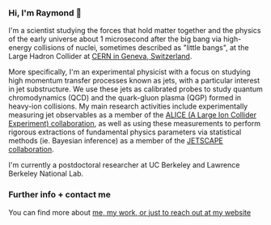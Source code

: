### Hi, I'm Raymond 👋

I'm a scientist studying the forces that hold matter together and the physics of the early universe about 1 microsecond after the big bang via high-energy collisions of nuclei, sometimes described as "little bangs", at the Large Hadron Collider at [CERN in Geneva, Switzerland](https://home.cern/).

More specifically, I'm an experimental physicist with a focus on studying high momentum transfer processes known as jets, with a particular interest in jet substructure.
We use these jets as calibrated probes to study quantum chromodynamics (QCD) and the quark-gluon plasma (QGP) formed in heavy-ion collisions.
My main research activities include experimentally measuring jet observables as a member of the [ALICE (A Large Ion Collider Experiment) collaboration](https://alice.cern/),
as well as using these measurements to perform rigorous extractions of fundamental physics parameters via statistical methods (ie. Bayesian inference) as a member of the [JETSCAPE collaboration](https://jetscape.org/).

I'm currently a postdoctoral researcher at UC Berkeley and Lawrence Berkeley National Lab.

### Further info + contact me

You can find more about [me, my work, or just to reach out at my website](https://www.rehlers.com/)

<!--
**raymondEhlers/raymondEhlers** is a ✨ _special_ ✨ repository because its `README.md` (this file) appears on your GitHub profile.

Here are some ideas to get you started:

- 🔭 I’m currently working on ...
- 🌱 I’m currently learning ...
- 👯 I’m looking to collaborate on ...
- 🤔 I’m looking for help with ...
- 💬 Ask me about ...
- 📫 How to reach me: ...
- 😄 Pronouns: ...
- ⚡ Fun fact: ...
-->
